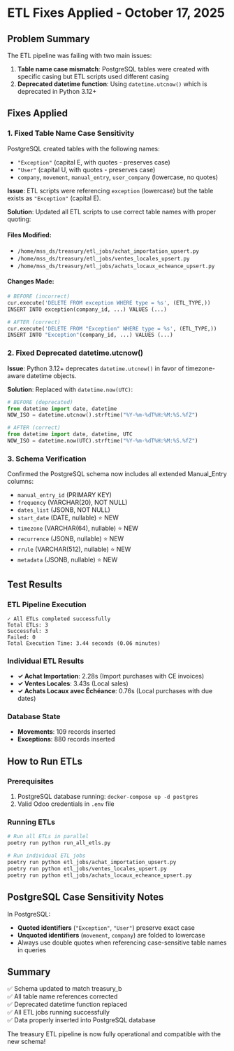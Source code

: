 # ETL Fixes Applied - October 17, 2025

## Problem Summary
The ETL pipeline was failing with two main issues:
1. **Table name case mismatch**: PostgreSQL tables were created with specific casing but ETL scripts used different casing
2. **Deprecated datetime function**: Using `datetime.utcnow()` which is deprecated in Python 3.12+

## Fixes Applied

### 1. Fixed Table Name Case Sensitivity

PostgreSQL created tables with the following names:
- `"Exception"` (capital E, with quotes - preserves case)
- `"User"` (capital U, with quotes - preserves case)
- `company`, `movement`, `manual_entry`, `user_company` (lowercase, no quotes)

**Issue**: ETL scripts were referencing `exception` (lowercase) but the table exists as `"Exception"` (capital E).

**Solution**: Updated all ETL scripts to use correct table names with proper quoting:

#### Files Modified:
- `/home/mss_ds/treasury/etl_jobs/achat_importation_upsert.py`
- `/home/mss_ds/treasury/etl_jobs/ventes_locales_upsert.py`
- `/home/mss_ds/treasury/etl_jobs/achats_locaux_echeance_upsert.py`

#### Changes Made:
```python
# BEFORE (incorrect)
cur.execute('DELETE FROM exception WHERE type = %s', (ETL_TYPE,))
INSERT INTO exception(company_id, ...) VALUES (...)

# AFTER (correct)
cur.execute('DELETE FROM "Exception" WHERE type = %s', (ETL_TYPE,))
INSERT INTO "Exception"(company_id, ...) VALUES (...)
```

### 2. Fixed Deprecated datetime.utcnow()

**Issue**: Python 3.12+ deprecates `datetime.utcnow()` in favor of timezone-aware datetime objects.

**Solution**: Replaced with `datetime.now(UTC)`:

```python
# BEFORE (deprecated)
from datetime import date, datetime
NOW_ISO = datetime.utcnow().strftime("%Y-%m-%dT%H:%M:%S.%fZ")

# AFTER (correct)
from datetime import date, datetime, UTC
NOW_ISO = datetime.now(UTC).strftime("%Y-%m-%dT%H:%M:%S.%fZ")
```

### 3. Schema Verification

Confirmed the PostgreSQL schema now includes all extended Manual_Entry columns:
- `manual_entry_id` (PRIMARY KEY)
- `frequency` (VARCHAR(20), NOT NULL)
- `dates_list` (JSONB, NOT NULL)
- `start_date` (DATE, nullable) ⭐ NEW
- `timezone` (VARCHAR(64), nullable) ⭐ NEW
- `recurrence` (JSONB, nullable) ⭐ NEW
- `rrule` (VARCHAR(512), nullable) ⭐ NEW
- `metadata` (JSONB, nullable) ⭐ NEW

## Test Results

### ETL Pipeline Execution
```
✓ All ETLs completed successfully
Total ETLs: 3
Successful: 3
Failed: 0
Total Execution Time: 3.44 seconds (0.06 minutes)
```

### Individual ETL Results
- **✓ Achat Importation**: 2.28s (Import purchases with CE invoices)
- **✓ Ventes Locales**: 3.43s (Local sales)
- **✓ Achats Locaux avec Échéance**: 0.76s (Local purchases with due dates)

### Database State
- **Movements**: 109 records inserted
- **Exceptions**: 880 records inserted

## How to Run ETLs

### Prerequisites
1. PostgreSQL database running: `docker-compose up -d postgres`
2. Valid Odoo credentials in `.env` file

### Running ETLs
```bash
# Run all ETLs in parallel
poetry run python run_all_etls.py

# Run individual ETL jobs
poetry run python etl_jobs/achat_importation_upsert.py
poetry run python etl_jobs/ventes_locales_upsert.py
poetry run python etl_jobs/achats_locaux_echeance_upsert.py
```

## PostgreSQL Case Sensitivity Notes

In PostgreSQL:
- **Quoted identifiers** (`"Exception"`, `"User"`) preserve exact case
- **Unquoted identifiers** (`movement`, `company`) are folded to lowercase
- Always use double quotes when referencing case-sensitive table names in queries

## Summary

✅ Schema updated to match treasury_b  
✅ All table name references corrected  
✅ Deprecated datetime function replaced  
✅ All ETL jobs running successfully  
✅ Data properly inserted into PostgreSQL database  

The treasury ETL pipeline is now fully operational and compatible with the new schema!
